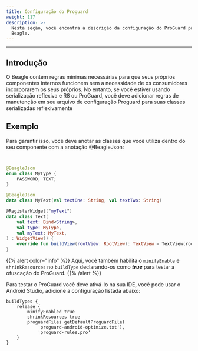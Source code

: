 ```yaml
---
title: Configuração do Proguard
weight: 117
description: >-
  Nesta seção, você encontra a descrição da configuração do ProGuard para o
  Beagle.
---
```


---

## Introdução

O Beagle contém regras mínimas necessárias para que seus próprios componentes internos funcionem sem a necessidade de os consumidores incorporarem os seus próprios. No entanto, se você estiver usando serialização reflexiva e R8 ou ProGuard, você deve adicionar regras de manutenção em seu arquivo de configuração Proguard para suas classes serializadas reflexivamente

## Exemplo

Para garantir isso, você deve anotar as classes que você utiliza dentro do seu componente com a anotação @BeagleJson:

```kotlin


@BeagleJson
enum class MyType {
    PASSWORD, TEXT;
}

@BeagleJson
data class MyText(val textOne: String, val textTwo: String)

@RegisterWidget("myText")
data class Text(
    val text: Bind<String>,
    val type: MyType,
    val myText: MyText,
) : WidgetView() {
    override fun buildView(rootView: RootView): TextView = TextView(rootView.getContext())
}

```

{{% alert color="info" %}}
Aqui, você também habilita o `minifyEnable` e `shrinkResources` no `buildType` declarando-os como _**true**_ para testar a ofuscação do ProGuard.
{{% /alert %}}

Para testar o ProGuard você deve ativá-lo na sua IDE, você pode usar o Android Studio, adicione a configuração listada abaixo: 

```text
buildTypes {
    release {
        minifyEnabled true
        shrinkResources true
        proguardFiles getDefaultProguardFile(
            'proguard-android-optimize.txt'),
            'proguard-rules.pro'
    }
}
```
